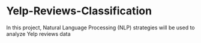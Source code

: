 # Yelp-Reviews-Classification
In this project, Natural Language Processing (NLP) strategies will be used to analyze Yelp reviews data
